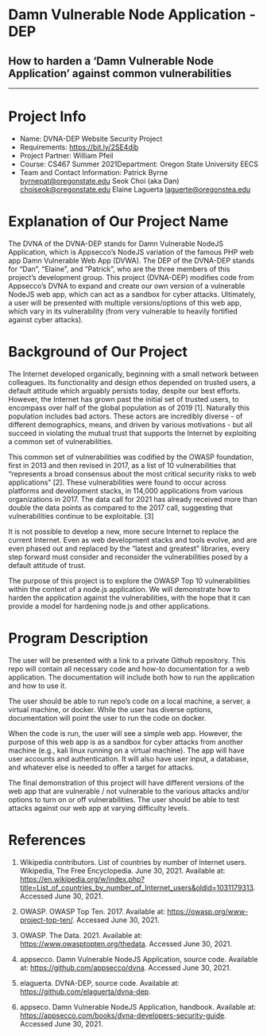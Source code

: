 # Damn Vulnerable Node Application - DEP
## How to harden a ‘Damn Vulnerable Node Application’ against common vulnerabilities 


---
# Project Info

- Name:  			DVNA-DEP Website Security Project
- Requirements: 		https://bit.ly/2SE4dib
- Project Partner: William Pfeil
- Course: CS467 Summer 2021Department: Oregon State University EECS 
- Team and Contact Information:
Patrick Byrne			byrnepat@oregonstate.edu
Seok Choi (aka Dan)		choiseok@oregonstate.edu
Elaine Laguerta		laguerte@oregonstea.edu

# Explanation of Our Project Name

The DVNA of the DVNA-DEP stands for Damn Vulnerable NodeJS Application, which is Appsecco’s NodeJS variation of the famous PHP web app Damn Vulnerable Web App (DVWA).  The DEP of the DVNA-DEP stands for “Dan”, “Elaine”, and “Patrick”, who are the three members of this project’s development group.  This project (DVNA-DEP) modifies code from Appsecco’s DVNA to expand and create our own version of a vulnerable NodeJS web app, which can act as a sandbox for cyber attacks.  Ultimately, a user will be presented with multiple versions/options of this web app, which vary in its vulnerability (from very vulnerable to heavily fortified against cyber attacks).

# Background of Our Project

The Internet developed organically, beginning with a small network between colleagues. Its functionality and design ethos depended on trusted users, a default attitude which arguably persists today, despite our best efforts. However, the Internet has grown past the initial set of trusted users, to encompass over half of the global population as of 2019 [1]. Naturally this population includes bad actors. These actors are incredibly diverse - of different demographics, means, and driven by various motivations - but all succeed in violating the mutual trust that supports the Internet by exploiting a common set of vulnerabilities.

This common set of vulnerabilities was codified by the OWASP foundation, first in 2013 and then revised in 2017, as a list of 10 vulnerabilities that  “represents a broad consensus about the most critical security risks to web applications” [2].  These vulnerabilities were found to occur across platforms and development stacks, in 114,000 applications from various organizations in 2017. The data call for 2021 has already received more than double the data points as compared to the 2017 call, suggesting that vulnerabilities continue to be exploitable. [3]

It is not possible to develop a new, more secure Internet to replace the current Internet. Even as web development stacks and tools evolve, and are even phased out and replaced by the “latest and greatest” libraries, every step forward must consider and reconsider the vulnerabilities posed by a default attitude of trust.

The purpose of this project is to explore the OWASP Top 10 vulnerabilities within the context of a node.js application. We will demonstrate how to harden the application against the vulnerabilities, with the hope that it can provide a model for hardening node.js and other applications. 

# Program Description

The user will be presented with a link to a private Github repository.  This repo will contain all necessary code and how-to documentation for a web application. The documentation will include both how to run the application and how to use it.

The user should be able to run repo’s code on a local machine, a server, a virtual machine, or docker. While the user has diverse options, documentation will point the user to run the code on docker.

When the code is run, the user will see a simple web app.  However, the purpose of this web app is as a sandbox for cyber attacks from another machine (e.g., kali linux running on a virtual machine).  The app will have user accounts and authentication. It will also have user input, a database, and whatever else is needed to offer a target for attacks.

The final demonstration of this project will have different versions of the web app that are vulnerable / not vulnerable to the various attacks and/or options to turn on or off vulnerabilities.  The user should be able to test attacks against our web app at varying difficulty levels. 

# References
1. Wikipedia contributors. List of countries by number of Internet users. Wikipedia, The Free Encyclopedia. June 30, 2021. Available at: https://en.wikipedia.org/w/index.php?title=List_of_countries_by_number_of_Internet_users&oldid=1031179313. Accessed June 30, 2021.

2. OWASP. OWASP Top Ten. 2017. Available at: https://owasp.org/www-project-top-ten/. Accessed June 30, 2021.

3. OWASP. The Data. 2021. Available at: https://www.owasptopten.org/thedata. Accessed June 30, 2021.

4. appsecco. Damn Vulnerable NodeJS Application, source code. Available at: https://github.com/appsecco/dvna. Accessed June 30, 2021. 

5. elaguerta. DVNA-DEP, source code. Available at: https://github.com/elaguerta/dvna-dep. 

6. appseco. Damn Vulnerable NodeJS Application, handbook. Available at:  https://appsecco.com/books/dvna-developers-security-guide. Accessed June 30, 2021.
